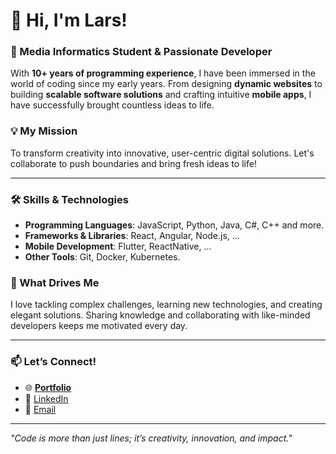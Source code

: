 # 👋 Hi, I'm Lars!

### 🚀 Media Informatics Student & Passionate Developer  
With **10+ years of programming experience**, I have been immersed in the world of coding since my early years. From designing **dynamic websites** to building **scalable software solutions** and crafting intuitive **mobile apps**, I have successfully brought countless ideas to life.

### 💡 My Mission  
To transform creativity into innovative, user-centric digital solutions. Let's collaborate to push boundaries and bring fresh ideas to life!

---

### 🛠️ Skills & Technologies  
- **Programming Languages**: JavaScript, Python, Java, C#, C++ and more.  
- **Frameworks & Libraries**: React, Angular, Node.js, ...  
- **Mobile Development**: Flutter, ReactNative, ...  
- **Other Tools**: Git, Docker, Kubernetes.  

### 🌟 What Drives Me  
I love tackling complex challenges, learning new technologies, and creating elegant solutions. Sharing knowledge and collaborating with like-minded developers keeps me motivated every day.

---

### 📫 Let’s Connect!  
- 🌐 **[Portfolio](https://www.larsgerigk.de)**  
- 💼 [LinkedIn](https://www.linkedin.com/in/lars-gerigk/)  
- 📧 [Email](larsgerigk@gmx.de)

---

*"Code is more than just lines; it’s creativity, innovation, and impact."*
